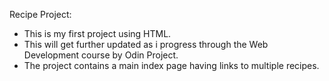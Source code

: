 Recipe Project:

- This is my first project using HTML.
- This will get further updated as i progress through the Web Development course by Odin Project.
- The project contains a main index page having links to multiple recipes. 